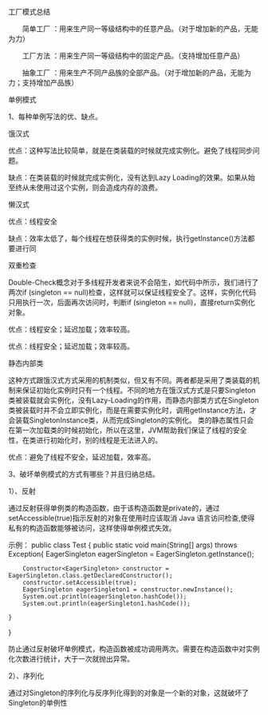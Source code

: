 工厂模式总结

　　简单工厂 ：用来生产同一等级结构中的任意产品。（对于增加新的产品，无能为力）
  
　　工厂方法 ：用来生产同一等级结构中的固定产品。（支持增加任意产品）　　
  
　　抽象工厂 ：用来生产不同产品族的全部产品。（对于增加新的产品，无能为力；支持增加产品族）
  
单例模式

1、每种单例写法的优、缺点。

饿汉式

优点：这种写法比较简单，就是在类装载的时候就完成实例化。避免了线程同步问题。

缺点：在类装载的时候就完成实例化，没有达到Lazy Loading的效果。如果从始至终从未使用过这个实例，则会造成内存的浪费。

懒汉式

优点：线程安全

缺点：效率太低了，每个线程在想获得类的实例时候，执行getInstance()方法都要进行同

双重检查

Double-Check概念对于多线程开发者来说不会陌生，如代码中所示，我们进行了两次if (singleton == null)检查，这样就可以保证线程安全了。这样，实例化代码只用执行一次，后面再次访问时，判断if (singleton == null)，直接return实例化对象。

优点：线程安全；延迟加载；效率较高。

优点：线程安全；延迟加载；效率较高。

静态内部类

这种方式跟饿汉式方式采用的机制类似，但又有不同。两者都是采用了类装载的机制来保证初始化实例时只有一个线程。不同的地方在饿汉式方式是只要Singleton类被装载就会实例化，没有Lazy-Loading的作用，而静态内部类方式在Singleton类被装载时并不会立即实例化，而是在需要实例化时，调用getInstance方法，才会装载SingletonInstance类，从而完成Singleton的实例化。
类的静态属性只会在第一次加载类的时候初始化，所以在这里，JVM帮助我们保证了线程的安全性，在类进行初始化时，别的线程是无法进入的。

优点：避免了线程不安全，延迟加载，效率高。

3、破坏单例模式的方式有哪些？并且归纳总结。

1）、反射

通过反射获得单例类的构造函数，由于该构造函数是private的，通过setAccessible(true)指示反射的对象在使用时应该取消 Java 语言访问检查,使得私有的构造函数能够被访问，这样使得单例模式失效。

示例：
public class Test {
    public static void main(String[] args) throws Exception{
        EagerSingleton eagerSingleton = EagerSingleton.getInstance();

        Constructor<EagerSingleton> constructor = EagerSingleton.class.getDeclaredConstructor();
        constructor.setAccessible(true);
        EagerSingleton eagerSingleton1 = constructor.newInstance();
        System.out.println(eagerSingleton.hashCode());
        System.out.println(eagerSingleton1.hashCode());

    }
}

防止通过反射破坏单例模式，构造函数被成功调用两次。需要在构造函数中对实例化次数进行统计，大于一次就抛出异常。

2）、序列化

通过对Singleton的序列化与反序列化得到的对象是一个新的对象，这就破坏了Singleton的单例性
